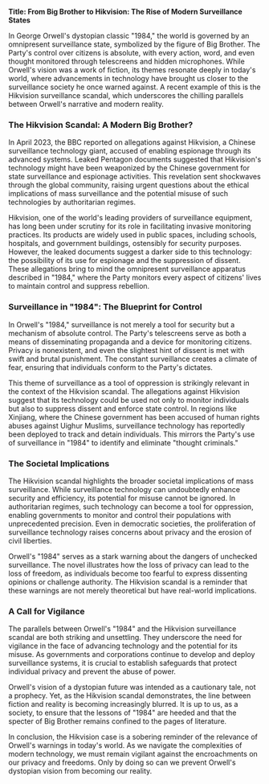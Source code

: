 **Title: From Big Brother to Hikvision: The Rise of Modern Surveillance States**

In George Orwell's dystopian classic "1984," the world is governed by an omnipresent surveillance state, symbolized by the figure of Big Brother. The Party's control over citizens is absolute, with every action, word, and even thought monitored through telescreens and hidden microphones. While Orwell's vision was a work of fiction, its themes resonate deeply in today's world, where advancements in technology have brought us closer to the surveillance society he once warned against. A recent example of this is the Hikvision surveillance scandal, which underscores the chilling parallels between Orwell's narrative and modern reality.

### The Hikvision Scandal: A Modern Big Brother?

In April 2023, the BBC reported on allegations against Hikvision, a Chinese surveillance technology giant, accused of enabling espionage through its advanced systems. Leaked Pentagon documents suggested that Hikvision's technology might have been weaponized by the Chinese government for state surveillance and espionage activities. This revelation sent shockwaves through the global community, raising urgent questions about the ethical implications of mass surveillance and the potential misuse of such technologies by authoritarian regimes.

Hikvision, one of the world's leading providers of surveillance equipment, has long been under scrutiny for its role in facilitating invasive monitoring practices. Its products are widely used in public spaces, including schools, hospitals, and government buildings, ostensibly for security purposes. However, the leaked documents suggest a darker side to this technology: the possibility of its use for espionage and the suppression of dissent. These allegations bring to mind the omnipresent surveillance apparatus described in "1984," where the Party monitors every aspect of citizens' lives to maintain control and suppress rebellion.

### Surveillance in "1984": The Blueprint for Control

In Orwell's "1984," surveillance is not merely a tool for security but a mechanism of absolute control. The Party's telescreens serve as both a means of disseminating propaganda and a device for monitoring citizens. Privacy is nonexistent, and even the slightest hint of dissent is met with swift and brutal punishment. The constant surveillance creates a climate of fear, ensuring that individuals conform to the Party's dictates.

This theme of surveillance as a tool of oppression is strikingly relevant in the context of the Hikvision scandal. The allegations against Hikvision suggest that its technology could be used not only to monitor individuals but also to suppress dissent and enforce state control. In regions like Xinjiang, where the Chinese government has been accused of human rights abuses against Uighur Muslims, surveillance technology has reportedly been deployed to track and detain individuals. This mirrors the Party's use of surveillance in "1984" to identify and eliminate "thought criminals."

### The Societal Implications

The Hikvision scandal highlights the broader societal implications of mass surveillance. While surveillance technology can undoubtedly enhance security and efficiency, its potential for misuse cannot be ignored. In authoritarian regimes, such technology can become a tool for oppression, enabling governments to monitor and control their populations with unprecedented precision. Even in democratic societies, the proliferation of surveillance technology raises concerns about privacy and the erosion of civil liberties.

Orwell's "1984" serves as a stark warning about the dangers of unchecked surveillance. The novel illustrates how the loss of privacy can lead to the loss of freedom, as individuals become too fearful to express dissenting opinions or challenge authority. The Hikvision scandal is a reminder that these warnings are not merely theoretical but have real-world implications.

### A Call for Vigilance

The parallels between Orwell's "1984" and the Hikvision surveillance scandal are both striking and unsettling. They underscore the need for vigilance in the face of advancing technology and the potential for its misuse. As governments and corporations continue to develop and deploy surveillance systems, it is crucial to establish safeguards that protect individual privacy and prevent the abuse of power.

Orwell's vision of a dystopian future was intended as a cautionary tale, not a prophecy. Yet, as the Hikvision scandal demonstrates, the line between fiction and reality is becoming increasingly blurred. It is up to us, as a society, to ensure that the lessons of "1984" are heeded and that the specter of Big Brother remains confined to the pages of literature.

In conclusion, the Hikvision case is a sobering reminder of the relevance of Orwell's warnings in today's world. As we navigate the complexities of modern technology, we must remain vigilant against the encroachments on our privacy and freedoms. Only by doing so can we prevent Orwell's dystopian vision from becoming our reality.